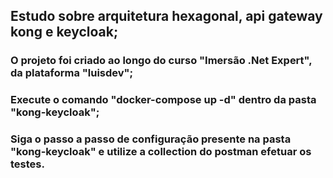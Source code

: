 
## Estudo sobre arquitetura hexagonal, api gateway kong e keycloak;
### O projeto foi criado ao longo do curso "Imersão .Net Expert", da plataforma "luisdev";
### Execute o comando "docker-compose up -d" dentro da pasta "kong-keycloak";
### Siga o passo a passo de configuração presente na pasta "kong-keycloak" e utilize a collection do postman efetuar os testes.
